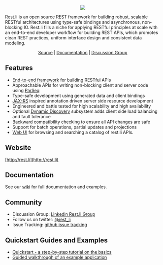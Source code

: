 <p align="center">
  <img src="https://github.com/linkedin/rest.li/wiki/restli-logo-white-small.png"/>
</p>

Rest.li is an open source REST framework for building robust, scalable RESTful
architectures using type-safe bindings and asynchronous, non-blocking IO. Rest.li
fills a niche for applying RESTful principles at scale with an end-to-end developer
workflow for building REST APIs, which promotes clean REST practices, uniform
interface design and consistent data modeling.

<p align="center"><a href="https://github.com/linkedin/rest.li">Source</a> | <a href="https://github.com/linkedin/rest.li/wiki">Documentation</a> | <a href="http://www.linkedin.com/groups/Restli-4855943">Discussion Group</a></p>

Features
--------

* [End-to-end framework](https://github.com/linkedin/rest.li/wiki/Rest.li-User-Guide#development-flow) for building RESTful APIs
* Approachable APIs for writing non-blocking client and server code using [ParSeq](https://github.com/linkedin/parseq)
* Type-safe development using generated data and client bindings
* [JAX-RS](http://en.wikipedia.org/wiki/Java_API_for_RESTful_Web_Services) inspired annotation driven server side resource development
* Engineered and battle tested for high scalability and high availability
* Optional [Dynamic Discovery](https://github.com/linkedin/rest.li/wiki/Dynamic-Discovery) subsystem adds client side load balancing and fault tolerance
* Backward compatibility checking to ensure all API changes are safe
* Support for batch operations, partial updates and projections
* [Web UI](https://github.com/linkedin/rest.li-api-hub) for browsing and searching a catalog of rest.li APIs.

Website
-------
[http://rest.li](http://rest.li)

Documentation
-------------

See our [wiki](https://github.com/linkedin/rest.li/wiki) for full documentation and examples.

Community
---------
* Discussion Group: [Linkedin Rest.li Group](http://www.linkedin.com/groups/Restli-4855943)
* Follow us on twitter: [@rest_li](https://twitter.com/rest_li)
* Issue Tracking: [github issue tracking](https://github.com/linkedin/rest.li/issues)

Quickstart Guides and Examples
------------------------------

* [Quickstart - a step-by-step tutorial on the basics](https://github.com/linkedin/rest.li/wiki/Quickstart:-A-Tutorial-Introduction-to-Rest.Li)
* [Guided walkthrough of an example application](https://github.com/linkedin/rest.li/wiki/Quick-Start-Guide)
